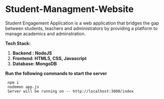 # Student-Managment-Website

Student Engagement Application is a web application that bridges the gap between students, teachers and administrators by providing a platform to manage academics and adminstration.

**Tech Stack:**
1. **Backend : NodeJS**
2. **Frontend: HTML5, CSS, Javascript**
3. **Database: MongoDB**


**Run the following commands to start the server**
```
 npm i 
 nodemon app.js
 Server will be running on -- http://localhost:3000/index
```

